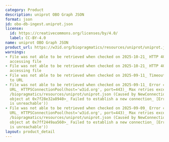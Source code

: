 ```yaml
---
category: Product
description: uniprot OBO Graph JSON
format: json
id: obo-db-ingest.uniprot.json
license:
  id: https://creativecommons.org/licenses/by/4.0/
  label: CC-BY-4.0
name: uniprot OBO Graph JSON
product_url: https://w3id.org/biopragmatics/resources/uniprot/uniprot.json
warnings:
- File was not able to be retrieved when checked on 2025-10-21_ HTTP 404 error when
  accessing file
- File was not able to be retrieved when checked on 2025-10-21_ HTTP 404 error when
  accessing file
- File was not able to be retrieved when checked on 2025-09-11_ Timeout connecting
  to URL
- File was not able to be retrieved when checked on 2025-09-11_ Error connecting to
  URL_ HTTPSConnectionPool(host='w3id.org', port=443)_ Max retries exceeded with url_
  /biopragmatics/resources/uniprot/uniprot.json (Caused by NewConnectionError('<urllib3.connection.HTTPSConnection
  object at 0x7f28e32a8940>_ Failed to establish a new connection_ [Errno 101] Network
  is unreachable'))
- File was not able to be retrieved when checked on 2025-09-09_ Error connecting to
  URL_ HTTPSConnectionPool(host='w3id.org', port=443)_ Max retries exceeded with url_
  /biopragmatics/resources/uniprot/uniprot.json (Caused by NewConnectionError('<urllib3.connection.HTTPSConnection
  object at 0x7ff2449aa560>_ Failed to establish a new connection_ [Errno 101] Network
  is unreachable'))
layout: product_detail
---
```

